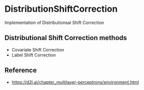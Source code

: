 # DistributionShiftCorrection

Implementation of Distributionsal Shift Correction

## Distributional Shift Correction methods
- Covariate Shift Correction
- Label Shift Correction
    

## Reference
- https://d2l.ai/chapter_multilayer-perceptrons/environment.html

